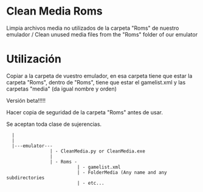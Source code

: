 # Clean Media Roms
Limpia archivos media no utilizados de la carpeta "Roms" de nuestro emulador /  Clean unused media files from the "Roms" folder of our emulator

# Utilización
Copiar a la carpeta de vuestro emulador, en esa carpeta tiene que estar la carpeta "Roms", dentro de "Roms", tiene que estar el gamelist.xml y las carpetas "media" (da igual nombre y orden)

Versión beta!!!!!

Hacer copia de seguridad de la carpeta "Roms" antes de usar.

Se aceptan toda clase de sujerencias.


      |
      |
      |---emulator---
                    | - CleanMedia.py or CleanMedia.exe
                    |
                    | - Roms - 
                              | - gamelist.xml
                              | - FolderMedia (Any name and any subdirectories
                              | - etc...
